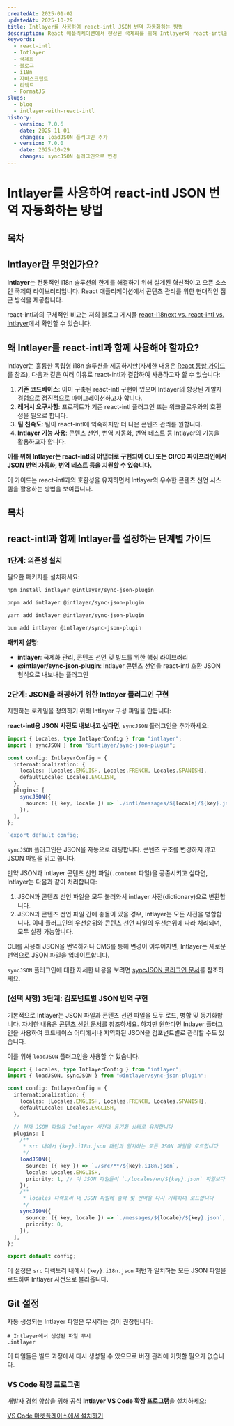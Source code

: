 ```yaml
---
createdAt: 2025-01-02
updatedAt: 2025-10-29
title: Intlayer를 사용하여 react-intl JSON 번역 자동화하는 방법
description: React 애플리케이션에서 향상된 국제화를 위해 Intlayer와 react-intl을 사용하여 JSON 번역을 자동화하세요.
keywords:
  - react-intl
  - Intlayer
  - 국제화
  - 블로그
  - i18n
  - 자바스크립트
  - 리액트
  - FormatJS
slugs:
  - blog
  - intlayer-with-react-intl
history:
  - version: 7.0.6
    date: 2025-11-01
    changes: loadJSON 플러그인 추가
  - version: 7.0.0
    date: 2025-10-29
    changes: syncJSON 플러그인으로 변경
---
```


# Intlayer를 사용하여 react-intl JSON 번역 자동화하는 방법

## 목차

<TOC/>

## Intlayer란 무엇인가요?

**Intlayer**는 전통적인 i18n 솔루션의 한계를 해결하기 위해 설계된 혁신적이고 오픈 소스인 국제화 라이브러리입니다. React 애플리케이션에서 콘텐츠 관리를 위한 현대적인 접근 방식을 제공합니다.

react-intl과의 구체적인 비교는 저희 블로그 게시물 [react-i18next vs. react-intl vs. Intlayer](https://github.com/aymericzip/intlayer/blob/main/docs/blog/en/react-i18next_vs_react-intl_vs_intlayer.md)에서 확인할 수 있습니다.

## 왜 Intlayer를 react-intl과 함께 사용해야 할까요?

Intlayer는 훌륭한 독립형 i18n 솔루션을 제공하지만(자세한 내용은 [React 통합 가이드](https://github.com/aymericzip/intlayer/blob/main/docs/docs/en/intlayer_with_vite+react.md)를 참조), 다음과 같은 여러 이유로 react-intl과 결합하여 사용하고자 할 수 있습니다:

1. **기존 코드베이스**: 이미 구축된 react-intl 구현이 있으며 Intlayer의 향상된 개발자 경험으로 점진적으로 마이그레이션하고자 합니다.
2. **레거시 요구사항**: 프로젝트가 기존 react-intl 플러그인 또는 워크플로우와의 호환성을 필요로 합니다.
3. **팀 친숙도**: 팀이 react-intl에 익숙하지만 더 나은 콘텐츠 관리를 원합니다.
4. **Intlayer 기능 사용**: 콘텐츠 선언, 번역 자동화, 번역 테스트 등 Intlayer의 기능을 활용하고자 합니다.

**이를 위해 Intlayer는 react-intl의 어댑터로 구현되어 CLI 또는 CI/CD 파이프라인에서 JSON 번역 자동화, 번역 테스트 등을 지원할 수 있습니다.**

이 가이드는 react-intl과의 호환성을 유지하면서 Intlayer의 우수한 콘텐츠 선언 시스템을 활용하는 방법을 보여줍니다.

## 목차

<TOC/>

## react-intl과 함께 Intlayer를 설정하는 단계별 가이드

### 1단계: 의존성 설치

필요한 패키지를 설치하세요:

```bash packageManager="npm"
npm install intlayer @intlayer/sync-json-plugin
```

```bash packageManager="pnpm"
pnpm add intlayer @intlayer/sync-json-plugin
```

```bash packageManager="yarn"
yarn add intlayer @intlayer/sync-json-plugin
```

```bash packageManager="bun"
bun add intlayer @intlayer/sync-json-plugin
```

**패키지 설명:**

- **intlayer**: 국제화 관리, 콘텐츠 선언 및 빌드를 위한 핵심 라이브러리
- **@intlayer/sync-json-plugin**: Intlayer 콘텐츠 선언을 react-intl 호환 JSON 형식으로 내보내는 플러그인

### 2단계: JSON을 래핑하기 위한 Intlayer 플러그인 구현

지원하는 로케일을 정의하기 위해 Intlayer 구성 파일을 만듭니다:

**react-intl용 JSON 사전도 내보내고 싶다면**, `syncJSON` 플러그인을 추가하세요:

```typescript fileName="intlayer.config.ts"
import { Locales, type IntlayerConfig } from "intlayer";
import { syncJSON } from "@intlayer/sync-json-plugin";

const config: IntlayerConfig = {
  internationalization: {
    locales: [Locales.ENGLISH, Locales.FRENCH, Locales.SPANISH],
    defaultLocale: Locales.ENGLISH,
  },
  plugins: [
    syncJSON({
      source: ({ key, locale }) => `./intl/messages/${locale}/${key}.json`,
    }),
  ],
};

`export default config;
```

`syncJSON` 플러그인은 JSON을 자동으로 래핑합니다. 콘텐츠 구조를 변경하지 않고 JSON 파일을 읽고 씁니다.

만약 JSON과 intlayer 콘텐츠 선언 파일(`.content` 파일)을 공존시키고 싶다면, Intlayer는 다음과 같이 처리합니다:

1. JSON과 콘텐츠 선언 파일을 모두 불러와서 intlayer 사전(dictionary)으로 변환합니다.
2. JSON과 콘텐츠 선언 파일 간에 충돌이 있을 경우, Intlayer는 모든 사전을 병합합니다. 이때 플러그인의 우선순위와 콘텐츠 선언 파일의 우선순위에 따라 처리되며, 모두 설정 가능합니다.

CLI를 사용해 JSON을 번역하거나 CMS를 통해 변경이 이루어지면, Intlayer는 새로운 번역으로 JSON 파일을 업데이트합니다.

`syncJSON` 플러그인에 대한 자세한 내용을 보려면 [syncJSON 플러그인 문서](https://github.com/aymericzip/intlayer/blob/main/docs/docs/ko/plugins/sync-json.md)를 참조하세요.

### (선택 사항) 3단계: 컴포넌트별 JSON 번역 구현

기본적으로 Intlayer는 JSON 파일과 콘텐츠 선언 파일을 모두 로드, 병합 및 동기화합니다. 자세한 내용은 [콘텐츠 선언 문서](https://github.com/aymericzip/intlayer/blob/main/docs/docs/ko/dictionary/content_file.md)를 참조하세요. 하지만 원한다면 Intlayer 플러그인을 사용하여 코드베이스 어디에서나 지역화된 JSON을 컴포넌트별로 관리할 수도 있습니다.

이를 위해 `loadJSON` 플러그인을 사용할 수 있습니다.

```ts fileName="intlayer.config.ts"
import { Locales, type IntlayerConfig } from "intlayer";
import { loadJSON, syncJSON } from "@intlayer/sync-json-plugin";

const config: IntlayerConfig = {
  internationalization: {
    locales: [Locales.ENGLISH, Locales.FRENCH, Locales.SPANISH],
    defaultLocale: Locales.ENGLISH,
  },

  // 현재 JSON 파일을 Intlayer 사전과 동기화 상태로 유지합니다
  plugins: [
    /**
     * src 내에서 {key}.i18n.json 패턴과 일치하는 모든 JSON 파일을 로드합니다
     */
    loadJSON({
      source: ({ key }) => `./src/**/${key}.i18n.json`,
      locale: Locales.ENGLISH,
      priority: 1, // 이 JSON 파일들이 `./locales/en/${key}.json` 파일보다 우선하도록 보장합니다
    }),
    /**
     * locales 디렉토리 내 JSON 파일에 출력 및 번역을 다시 기록하며 로드합니다
     */
    syncJSON({
      source: ({ key, locale }) => `./messages/${locale}/${key}.json`,
      priority: 0,
    }),
  ],
};

export default config;
```

이 설정은 `src` 디렉토리 내에서 `{key}.i18n.json` 패턴과 일치하는 모든 JSON 파일을 로드하여 Intlayer 사전으로 불러옵니다.

## Git 설정

자동 생성되는 Intlayer 파일은 무시하는 것이 권장됩니다:

```plaintext fileName=".gitignore"
# Intlayer에서 생성된 파일 무시
.intlayer
```

이 파일들은 빌드 과정에서 다시 생성될 수 있으므로 버전 관리에 커밋할 필요가 없습니다.

### VS Code 확장 프로그램

개발자 경험 향상을 위해 공식 **Intlayer VS Code 확장 프로그램**을 설치하세요:

[VS Code 마켓플레이스에서 설치하기](https://marketplace.visualstudio.com/items?itemName=intlayer.intlayer-vs-code-extension)
